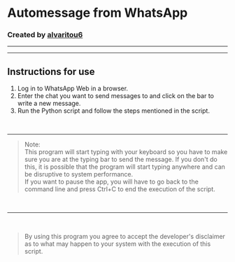 # Automessage from WhatsApp
### Created by [alvaritou6](https://github.com/alvaritou6)
<hr/>
<hr/>

## Instructions for use
1. Log in to WhatsApp Web in a browser.
2. Enter the chat you want to send messages to and click on the bar to write a new message.
3. Run the Python script and follow the steps mentioned in the script.

<br/>

* * *

> Note: <br/>This program will start typing with your keyboard so you have to make sure you are at the typing bar to send the message. If you don't do this, it is possible that the program will start typing anywhere and can be disruptive to system performance.<br/>
If you want to pause the app, you will have to go back to the command line and press Ctrl+C to end the execution of the script.

<br/> 

* * *
<br/>

> By using this program you agree to accept the developer's disclaimer as to what may happen to your system with the execution of this script.